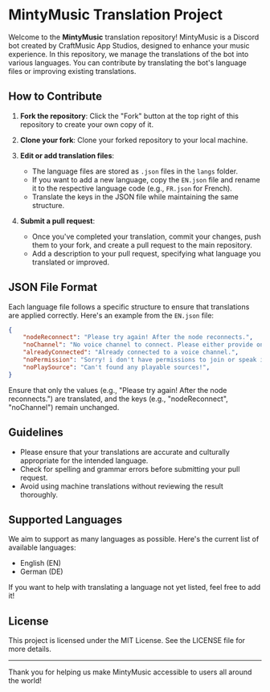 # MintyMusic Translation Project

Welcome to the **MintyMusic** translation repository! MintyMusic is a Discord bot created by CraftMusic App Studios, designed to enhance your music experience. In this repository, we manage the translations of the bot into various languages. You can contribute by translating the bot's language files or improving existing translations.

## How to Contribute

1. **Fork the repository**: Click the "Fork" button at the top right of this repository to create your own copy of it.
2. **Clone your fork**: Clone your forked repository to your local machine.
3. **Edit or add translation files**: 
   - The language files are stored as `.json` files in the `langs` folder.
   - If you want to add a new language, copy the `EN.json` file and rename it to the respective language code (e.g., `FR.json` for French).
   - Translate the keys in the JSON file while maintaining the same structure.

4. **Submit a pull request**: 
   - Once you've completed your translation, commit your changes, push them to your fork, and create a pull request to the main repository.
   - Add a description to your pull request, specifying what language you translated or improved.

## JSON File Format

Each language file follows a specific structure to ensure that translations are applied correctly. Here's an example from the `EN.json` file:

```json
{
    "nodeReconnect": "Please try again! After the node reconnects.",
    "noChannel": "No voice channel to connect. Please either provide one or join one.",
    "alreadyConnected": "Already connected to a voice channel.",
    "noPermission": "Sorry! i don't have permissions to join or speak in your voice channel.",
    "noPlaySource": "Can't found any playable sources!",
}
```

Ensure that only the values (e.g., "Please try again! After the node reconnects.") are translated, and the keys (e.g., "nodeReconnect", "noChannel") remain unchanged.

## Guidelines

- Please ensure that your translations are accurate and culturally appropriate for the intended language.
- Check for spelling and grammar errors before submitting your pull request.
- Avoid using machine translations without reviewing the result thoroughly.

## Supported Languages

We aim to support as many languages as possible. Here's the current list of available languages:

- English (EN)
- German (DE)

If you want to help with translating a language not yet listed, feel free to add it!

## License

This project is licensed under the MIT License. See the LICENSE file for more details.

---

Thank you for helping us make MintyMusic accessible to users all around the world!
